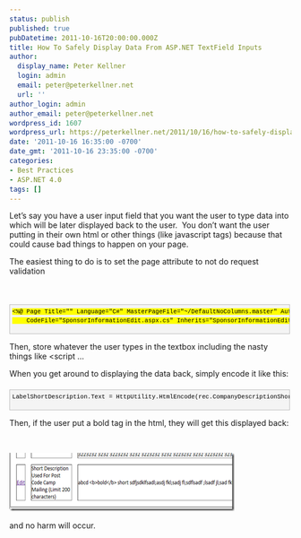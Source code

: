 ```yaml
---
status: publish
published: true
pubDatetime: 2011-10-16T20:00:00.000Z
title: How To Safely Display Data From ASP.NET TextField Inputs
author:
  display_name: Peter Kellner
  login: admin
  email: peter@peterkellner.net
  url: ''
author_login: admin
author_email: peter@peterkellner.net
wordpress_id: 1607
wordpress_url: https://peterkellner.net/2011/10/16/how-to-safely-display-data-from-asp-net-textfield-inputs/
date: '2011-10-16 16:35:00 -0700'
date_gmt: '2011-10-16 23:35:00 -0700'
categories:
- Best Practices
- ASP.NET 4.0
tags: []
---
```

<p>Let’s say you have a user input field that you want the user to type data into which will be later displayed back to the user.&#160; You don’t want the user putting in their own html or other things (like javascript tags) because that could cause bad things to happen on your page.&#160; </p>
<p>The easiest thing to do is to set the page attribute to not do request validation</p>
<div id="codeSnippetWrapper">&#160;</div>
<div style="border-bottom: silver 1px solid; text-align: left; border-left: silver 1px solid; padding-bottom: 4px; line-height: 12pt; background-color: #f4f4f4; margin: 20px 0px 10px; padding-left: 4px; width: 97.5%; padding-right: 4px; font-family: &#39;Courier New&#39;, courier, monospace; direction: ltr; max-height: 200px; font-size: 8pt; overflow: auto; border-top: silver 1px solid; cursor: text; border-right: silver 1px solid; padding-top: 4px" id="codeSnippetWrapper">
<pre style="border-bottom-style: none; text-align: left; padding-bottom: 0px; line-height: 12pt; background-color: #f4f4f4; margin: 0em; border-left-style: none; padding-left: 0px; width: 100%; padding-right: 0px; font-family: &#39;Courier New&#39;, courier, monospace; direction: ltr; border-top-style: none; color: black; border-right-style: none; font-size: 8pt; overflow: visible; padding-top: 0px" id="codeSnippet"><span style="background-color: #ffff00">&lt;%@ Page Title=&quot;&quot; Language=&quot;C#&quot; MasterPageFile=&quot;~/DefaultNoColumns.master&quot; AutoEventWireup=&quot;true&quot; ValidateRequest=&quot;false&quot;<br />    CodeFile=&quot;SponsorInformationEdit.aspx.cs&quot; Inherits=&quot;SponsorInformationEdit&quot; %&gt;</span></pre>
<p></div>
<div id="codeSnippetWrapper">
  </div>
<p>Then, store whatever the user types in the textbox including the nasty things like &lt;script …</p>
<p>When you get around to displaying the data back, simply encode it like this:</p>
<div style="border-bottom: silver 1px solid; text-align: left; border-left: silver 1px solid; padding-bottom: 4px; line-height: 12pt; background-color: #f4f4f4; margin: 20px 0px 10px; padding-left: 4px; width: 97.5%; padding-right: 4px; font-family: &#39;Courier New&#39;, courier, monospace; direction: ltr; max-height: 200px; font-size: 8pt; overflow: auto; border-top: silver 1px solid; cursor: text; border-right: silver 1px solid; padding-top: 4px" id="codeSnippetWrapper">
<pre style="border-bottom-style: none; text-align: left; padding-bottom: 0px; line-height: 12pt; background-color: #f4f4f4; margin: 0em; border-left-style: none; padding-left: 0px; width: 100%; padding-right: 0px; font-family: &#39;Courier New&#39;, courier, monospace; direction: ltr; border-top-style: none; color: black; border-right-style: none; font-size: 8pt; overflow: visible; padding-top: 0px" id="codeSnippet">LabelShortDescription.Text = HttpUtility.HtmlEncode(rec.CompanyDescriptionShort);</pre>
<p></div>
<p>Then, if the user put a bold tag in the html, they will get this displayed back:</p>
<p>&#160;</p>
<p><a href="/wp/wp-content/uploads/2011/10/image5.png"><img style="background-image: none; border-bottom: 0px; border-left: 0px; padding-left: 0px; padding-right: 0px; display: inline; border-top: 0px; border-right: 0px; padding-top: 0px" title="image" border="0" alt="image" src="/wp/wp-content/uploads/2011/10/image_thumb2.png" width="402" height="104" /></a></p>
<p>and no harm will occur.</p>
